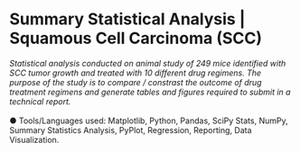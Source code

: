 # Summary Statistical Analysis | Squamous Cell Carcinoma (SCC)

*Statistical analysis conducted on animal study of 249 mice identified with SCC tumor growth and treated with 10 different drug regimens. The purpose of the study is to compare / constrast the outcome of drug treatment regimens and generate tables and figures required to submit in a technical report.*
<BR>
<BR>
●	Tools/Languages used: Matplotlib, Python, Pandas, SciPy Stats, NumPy,  Summary Statistics Analysis, PyPlot, Regression, Reporting, Data Visualization.<BR>
